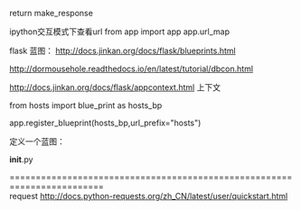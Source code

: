 return make_response

ipython交互模式下查看url
from app import app
app.url_map

flask 蓝图：
http://docs.jinkan.org/docs/flask/blueprints.html <br>

http://dormousehole.readthedocs.io/en/latest/tutorial/dbcon.html <br>

http://docs.jinkan.org/docs/flask/appcontext.html 上下文

from hosts import blue_print as hosts_bp

app.register_blueprint(hosts_bp,url_prefix="hosts")
 
定义一个蓝图：


__init__.py


========================================================================<br>
request
http://docs.python-requests.org/zh_CN/latest/user/quickstart.html